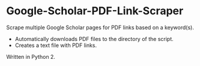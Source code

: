# Google-Scholar-PDF-Link-Scraper

Scrape multiple Google Scholar pages for PDF links based on a keyword(s).
- Automatically downloads PDF files to the directory of the script.
- Creates a text file with PDF links.

Written in Python 2.
